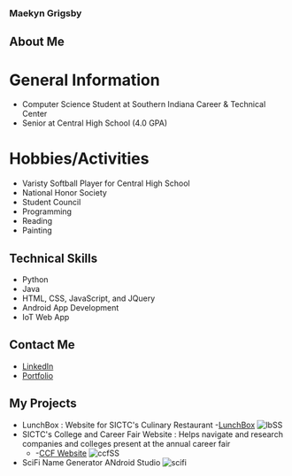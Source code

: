 ### Maekyn Grigsby

## About Me

# General Information
- Computer Science Student at Southern Indiana Career & Technical Center
- Senior at Central High School (4.0 GPA)

# Hobbies/Activities
- Varisty Softball Player for Central High School
- National Honor Society
- Student Council
- Programming
- Reading
- Painting

## Technical Skills
- Python
- Java
- HTML, CSS, JavaScript, and JQuery
- Android App Development
- IoT Web App

## Contact Me
- [LinkedIn](https://www.linkedin.com/in/maekyn-g-509081243/)
- [Portfolio](https://maekyngrigs10.github.io/Portfolio/)

## My Projects
- LunchBox : Website for SICTC's Culinary Restaurant
  -[LunchBox](https://sictccs.github.io/LunchBox/)
  ![lbSS](https://github.com/maekyngrigs10/About-Me/assets/107376573/d04f7000-5fba-4ebd-ada6-f8feb81e9174)
- SICTC's College and Career Fair Website : Helps navigate and research companies and colleges present at the annual career fair
  - -[CCF Website](https://sictccs.github.io/CCF/)
  ![ccfSS](https://github.com/maekyngrigs10/About-Me/assets/107376573/aeadeacf-1707-4a37-98c3-9a8e765cd8af)
- SciFi Name Generator ANdroid Studio
  ![scifi](https://github.com/maekyngrigs10/About-Me/assets/107376573/a2bf507c-9df2-44e8-9a5f-aaaa62f8191a)


